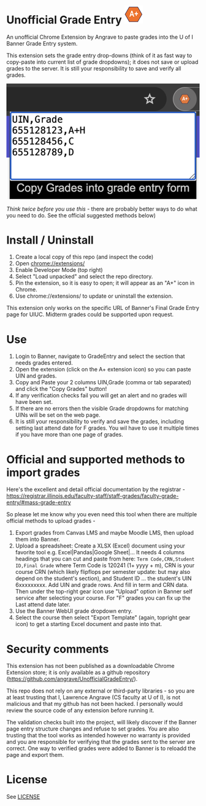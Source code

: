 # Unofficial Grade Entry ![GradeEntry icon](https://github.com/angrave/UnofficialGradeEntry/blob/main/images/icon-48.png?raw=true)

An unofficial Chrome Extension by Angrave to paste grades into the U of I Banner Grade Entry system.

This extension sets the grade entry drop-downs (think of it as fast way to copy-paste into current list of grade dropdowns); it does not save or upload grades to the server. It is still your responsibility to save and verify all grades.

![Screenshot of grade text area with UINs and grade letters](https://github.com/angrave/UnofficialGradeEntry/blob/main/doc/popup-demo.png?raw=true)

*Think twice before you use this* - there are probably better ways to do what you need to do. See the official suggested methods below) 


# Install / Uninstall

1. Create a local copy of this repo (and inspect the code)
2. Open [chrome://extensions/](chrome://extensions/)
1. Enable Developer Mode (top right)
1. Select "Load unpacked" and select the repo directory.
1. Pin the extension, so it is easy to open; it will appear as an "A+" icon in Chrome.
1. Use chrome://extensions/ to update or uninstall the extension.

This extension only works on the specific URL of Banner's Final Grade Entry page for UIUC. Midterm grades could be supported upon request.

# Use

1. Login to Banner, navigate to GradeEntry and select the section that needs grades entered.
1. Open the extension (click on the A+ extension icon) so you can paste UIN and grades.
1. Copy and Paste your 2 columns UIN,Grade  (comma or tab separated) and click the "Copy Grades" button!
1. If any verification checks fail you will get an alert and no grades will have been set.
1. If there are no errors then the visible Grade dropdowns for matching UINs will be set on the web page.
1. It is still your responsibility to verify and save the grades, including setting last attend date for F grades. You wil have to use it multiple times if you have more than one page of grades.

# Official and supported methods to import grades

Here's the excellent and detail official documentation by the registrar - 
https://registrar.illinois.edu/faculty-staff/staff-grades/faculty-grade-entry/#mass-grade-entry

So please let me know why you even need this tool when there are multiple official methods to upload grades -

1. Export grades from Canvas LMS and maybe Moodle LMS, then upload them into Banner.
1. Upload a spreadsheet: Create a XLSX (Excel) document using your favorite tool e.g.
Excel|Pandas|Google Sheet|... It needs 4 columns headings that you can cut and paste from here:
  `Term Code,CRN,Student ID,Final Grade`
where Term Code is 120241 (1+ yyyy + m), CRN is your course CRN (which likely flipflops per semester update: but may also depend on the student's section),  and Student ID ...  the student's UIN 6xxxxxxxxx. Add UIN and grade rows. And fill in term and CRN data.
Then under the top-right gear icon use  "Upload" option in Banner self service after selecting your course. For "F" grades you can fix up the Last attend date later.
1. Use the Banner WebUI grade dropdown entry.
1. Select the course then select "Export Template" (again, topright gear icon) to get a starting Excel document and paste into that.

# Security comments

This extension has not been published as a downloadable Chrome Extension store; it is only available as a github repository (https://github.com/angrave/UnofficialGradeEntry/).

This repo does not rely on any external or third-party libraries - so you are at least trusting that I, Lawrence Angrave (CS faculty at U of I), is not  malicious and that my github has not been hacked. I personally would review the source code of any extension before running it.

The validation checks built into the project, will likely discover if the Banner page entry structure changes and refuse to set grades. You are also trusting that the tool works as intended however no warranty is provided and you are responsible for verifying that the grades sent to the server are correct. One way to verified grades were added to Banner is to reloadd the page and export them.

# License

See [LICENSE](LICENSE)
